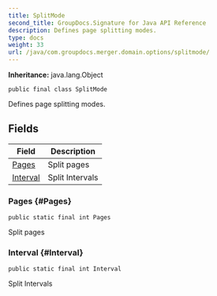 ```yaml
---
title: SplitMode
second_title: GroupDocs.Signature for Java API Reference
description: Defines page splitting modes.
type: docs
weight: 33
url: /java/com.groupdocs.merger.domain.options/splitmode/
---
```

**Inheritance:**
java.lang.Object
```
public final class SplitMode
```

Defines page splitting modes.
## Fields

| Field | Description |
| --- | --- |
| [Pages](#Pages) | Split pages |
| [Interval](#Interval) | Split Intervals |
### Pages {#Pages}
```
public static final int Pages
```


Split pages

### Interval {#Interval}
```
public static final int Interval
```


Split Intervals

